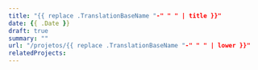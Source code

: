 ```yaml
---
title: "{{ replace .TranslationBaseName "-" " " | title }}"
date: {{ .Date }}
draft: true
summary: ""
url: "/projetos/{{ replace .TranslationBaseName "-" " " | lower }}"
relatedProjects:
---
```


